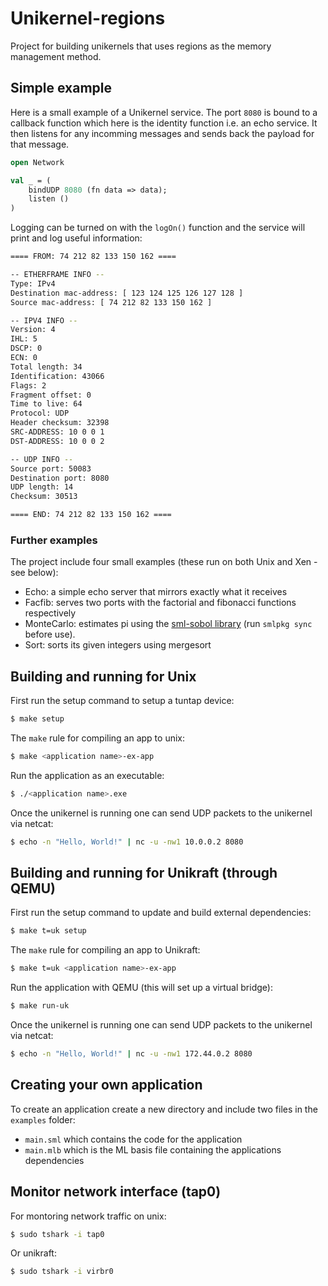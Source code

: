 # Unikernel-regions
Project for building unikernels that uses regions as the memory management 
method.

## Simple example
Here is a small example of a Unikernel service. The port `8080` is bound to a 
callback function which here is the identity function i.e. an echo service. It 
then listens for any incomming messages and sends back the payload for that 
message.
```ml
open Network

val _ = (
    bindUDP 8080 (fn data => data);
    listen ()
)
```
Logging can be turned on with the `logOn()` function and the service will 
print and log useful information:
```sh
==== FROM: 74 212 82 133 150 162 ====

-- ETHERFRAME INFO --
Type: IPv4
Destination mac-address: [ 123 124 125 126 127 128 ]
Source mac-address: [ 74 212 82 133 150 162 ]

-- IPV4 INFO --
Version: 4
IHL: 5
DSCP: 0
ECN: 0
Total length: 34
Identification: 43066
Flags: 2
Fragment offset: 0
Time to live: 64
Protocol: UDP
Header checksum: 32398
SRC-ADDRESS: 10 0 0 1
DST-ADDRESS: 10 0 0 2

-- UDP INFO --
Source port: 50083
Destination port: 8080
UDP length: 14
Checksum: 30513

==== END: 74 212 82 133 150 162 ====
```

### Further examples
The project include four small examples (these run on both Unix and Xen - see below):
* Echo: a simple echo server that mirrors exactly what it receives
* Facfib: serves two ports with the factorial and fibonacci functions respectively
* MonteCarlo: estimates pi using the [sml-sobol library](https://github.com/diku-dk/sml-sobol) (run `smlpkg sync` before use).
* Sort: sorts its given integers using mergesort

## Building and running for Unix
First run the setup command to setup a tuntap device:
```sh
$ make setup
```

The `make` rule for compiling an app to unix:
```sh
$ make <application name>-ex-app
```

Run the application as an executable:
```sh
$ ./<application name>.exe
```

Once the unikernel is running one can send UDP packets to the unikernel via netcat:
```sh
$ echo -n "Hello, World!" | nc -u -nw1 10.0.0.2 8080
```

## Building and running for Unikraft (through QEMU)
First run the setup command to update and build external dependencies:
```sh
$ make t=uk setup
```

The `make` rule for compiling an app to Unikraft:
```sh
$ make t=uk <application name>-ex-app
```

Run the application with QEMU (this will set up a virtual bridge):
```sh
$ make run-uk
```

Once the unikernel is running one can send UDP packets to the unikernel via netcat:
```sh
$ echo -n "Hello, World!" | nc -u -nw1 172.44.0.2 8080
```

## Creating your own application
To create an application create a new directory and include two files in the `examples` folder:
* `main.sml` which contains the code for the application
* `main.mlb` which is the ML basis file containing the applications dependencies

## Monitor network interface (tap0)
For montoring network traffic on unix:
```sh
$ sudo tshark -i tap0
```
Or unikraft:
```sh
$ sudo tshark -i virbr0
```